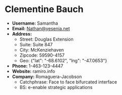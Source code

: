 # Clementine Bauch

- **Username:** Samantha
- **Email:** Nathan@yesenia.net
- **Address:**
  - Street: Douglas Extension
  - Suite: Suite 847
  - City: McKenziehaven
  - Zipcode: 59590-4157
  - Geo: {"lat": "-68.6102", "lng": "-47.0653"}
- **Phone:** 1-463-123-4447
- **Website:** ramiro.info
- **Company:** Romaguera-Jacobson  
  - Catchphrase: Face to face bifurcated interface  
  - BS: e-enable strategic applications